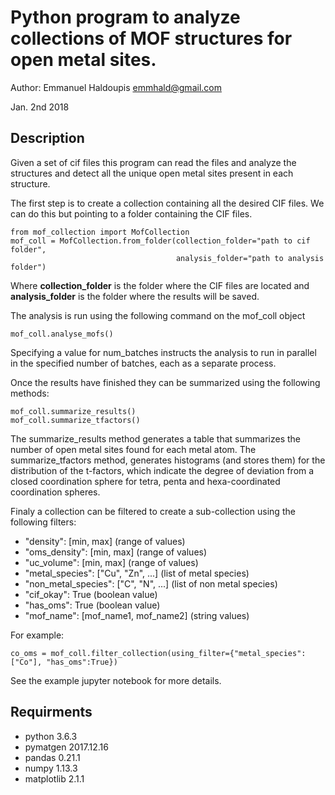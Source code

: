 # Python program to analyze collections of MOF structures for open metal sites.
Author: Emmanuel Haldoupis <emmhald@gmail.com>

Jan. 2nd 2018

## Description

Given a set of cif files this program can read the files and analyze the structures and
detect all the unique open metal sites present in each structure.

The first step is to create a collection containing all the desired CIF files. We can do
this but pointing to a folder containing the CIF files.

```
from mof_collection import MofCollection 
mof_coll = MofCollection.from_folder(collection_folder="path to cif folder", 
                                     analysis_folder="path to analysis folder")
```

Where **collection_folder** is the folder where the CIF files are located and **analysis_folder** is the folder where the results will be saved.


The analysis is run using the following command on the mof_coll object

```
mof_coll.analyse_mofs()
```

Specifying a value for num_batches instructs the analysis to run in parallel in the specified number
of batches, each as a separate process.

Once the results have finished they can be summarized using the following methods:

```
mof_coll.summarize_results()
mof_coll.summarize_tfactors()
```

The summarize_results method generates a table that summarizes the number of open metal sites found for each metal atom.
The summarize_tfactors method, generates histograms (and stores them) for the distribution of the t-factors, which indicate
the degree of deviation from a closed coordination sphere for tetra, penta and hexa-coordinated coordination spheres. 

Finaly a collection can be filtered to create a sub-collection using the following filters:
* "density": [min, max] (range of values)
* "oms_density": [min, max] (range of values)
* "uc_volume":  [min, max] (range of values)
* "metal_species": ["Cu", "Zn", ...] (list of metal species)
* "non_metal_species": ["C", "N", ...] (list of non metal species)
* "cif_okay": True (boolean value)
* "has_oms": True (boolean value)
* "mof_name":  [mof_name1, mof_name2] (string values)

For example:

```
co_oms = mof_coll.filter_collection(using_filter={"metal_species":["Co"], "has_oms":True})
```
See the example jupyter notebook for more details.

## Requirments
* python 3.6.3
* pymatgen  2017.12.16
* pandas 0.21.1
* numpy 1.13.3
* matplotlib 2.1.1
